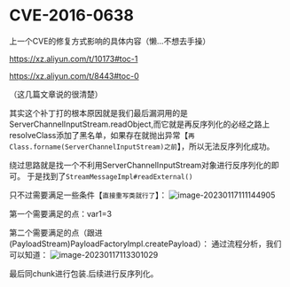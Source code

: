 # CVE-2016-0638

上一个CVE的修复方式影响的具体内容（懒...不想去手操）

https://xz.aliyun.com/t/10173#toc-1

https://xz.aliyun.com/t/8443#toc-0

（这几篇文章说的很清楚）

其实这个补丁打的根本原因就是我们最后漏洞用的是ServerChannelInputStream.readObject,而它就是再反序列化的必经之路上resolveClass添加了黑名单，如果存在就抛出异常【`再Class.forname(ServerChannelInputStream)之前`】，所以无法反序列化成功。

绕过思路就是找一个不利用ServerChannelInputStream对象进行反序列化的即可。
于是找到了`StreamMessageImpl#readExternal()`

只不过需要满足一些条件【`直接重写类就行了`】：
![image-20230117111144905](https://cdn.jsdelivr.net/gh/zx-creat/myblog@master/img/202301171111107.png)

第一个需要满足的点：var1=3

第二个需要满足的点（跟进(PayloadStream)PayloadFactoryImpl.createPayload）：
通过流程分析，我们可以知道：
![image-20230117113301029](https://cdn.jsdelivr.net/gh/zx-creat/myblog@master/img/202301171133182.png)

最后同chunk进行包装.后续进行反序列化。
